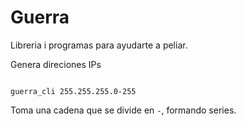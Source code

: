 Guerra
======

Libreria i programas para ayudarte a peliar.

Genera direciones IPs

```

guerra_cli 255.255.255.0-255

```

Toma una cadena que se divide en `-`, formando series.




